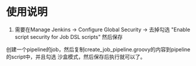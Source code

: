 # 使用说明

1. 需要在Manage Jenkins -> Configure Global Security -> 去掉勾选 "Enable script security for Job DSL scripts" 然后保存



创建一个pipeline的job，然后复制create_job_pipeline.groovy的内容到pipeline的script中，并且勾选 沙盒模式，然后保存后执行就可以了。